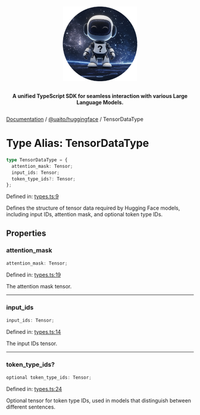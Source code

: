 <div style="display:flex; flex-direction:column; align-items:center;">
<p align="center">
  <img src="../UAITO.png" alt="UAITO Logo" width="200"/>
</p>

<p align="center">
  <strong>A unified TypeScript SDK for seamless interaction with various Large Language Models.</strong>
</p>
</div>

[Documentation](README.md) / [@uaito/huggingface](@uaito.huggingface.md) / TensorDataType

# Type Alias: TensorDataType

```ts
type TensorDataType = {
  attention_mask: Tensor;
  input_ids: Tensor;
  token_type_ids?: Tensor;
};
```

Defined in: [types.ts:9](https://github.com/elribonazo/uaito/blob/9afc2f28c155a623225c2a9de805955e51d5a602/packages/huggingFace/src/types.ts#L9)

Defines the structure of tensor data required by Hugging Face models,
including input IDs, attention mask, and optional token type IDs.

## Properties

### attention\_mask

```ts
attention_mask: Tensor;
```

Defined in: [types.ts:19](https://github.com/elribonazo/uaito/blob/9afc2f28c155a623225c2a9de805955e51d5a602/packages/huggingFace/src/types.ts#L19)

The attention mask tensor.

***

### input\_ids

```ts
input_ids: Tensor;
```

Defined in: [types.ts:14](https://github.com/elribonazo/uaito/blob/9afc2f28c155a623225c2a9de805955e51d5a602/packages/huggingFace/src/types.ts#L14)

The input IDs tensor.

***

### token\_type\_ids?

```ts
optional token_type_ids: Tensor;
```

Defined in: [types.ts:24](https://github.com/elribonazo/uaito/blob/9afc2f28c155a623225c2a9de805955e51d5a602/packages/huggingFace/src/types.ts#L24)

Optional tensor for token type IDs, used in models that distinguish between different sentences.
